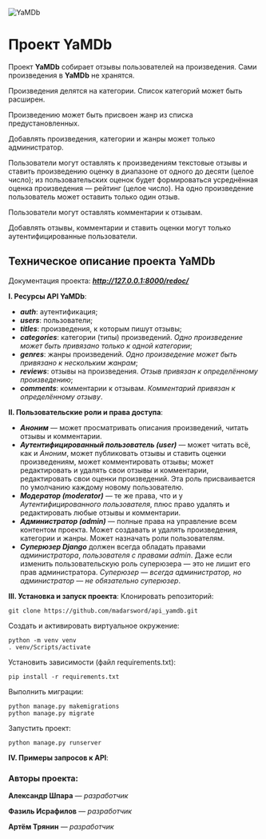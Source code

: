 ![YaMDb](https://pictures.s3.yandex.net/resources/Samostoiatelnyi_proekt_1587107358.svg)


# Проект YaMDb
Проект **YaMDb** собирает отзывы пользователей на произведения. Сами произведения в **YaMDb** не хранятся.

Произведения делятся на категории. Список категорий может быть расширен.

Произведению может быть присвоен жанр из списка предустановленных. 

Добавлять произведения, категории и жанры может только администратор.

Пользователи могут оставлять к произведениям текстовые отзывы и ставить произведению оценку в диапазоне от одного до десяти (целое число); из пользовательских оценок будет формироваться усреднённая оценка произведения — рейтинг (целое число). На одно произведение пользователь может оставить только один отзыв.

Пользователи могут оставлять комментарии к отзывам.

Добавлять отзывы, комментарии и ставить оценки могут только аутентифицированные пользователи.


## Техническое описание проекта YaMDb
Документация проекта: ***http://127.0.0.1:8000/redoc/***

**I. Ресурсы API YaMDb**:
- ***auth***: аутентификация;
- ***users***: пользователи;
- ***titles***: произведения, к которым пишут отзывы;
- ***categories***: категории (типы) произведений. _Одно произведение может быть привязано только к одной категории_;
- ***genres***: жанры произведений. _Одно произведение может быть привязано к нескольким жанрам_;
- ***reviews***: отзывы на произведения. _Отзыв привязан к определённому произведению_;
- ***comments***: комментарии к отзывам. _Комментарий привязан к определённому отзыву_.

**II. Пользовательские роли и права доступа**:
- ***Аноним*** — может просматривать описания произведений, читать отзывы и комментарии.
- ***Аутентифицированный пользователь (user)*** — может читать всё, как и *Аноним*, может публиковать отзывы и ставить оценки произведениям, может комментировать отзывы; может редактировать и удалять свои отзывы и комментарии, редактировать свои оценки произведений. Эта роль присваивается по умолчанию каждому новому пользователю.
- ***Модератор (moderator)*** — те же права, что и у *Аутентифицированного пользователя*, плюс право удалять и редактировать любые отзывы и комментарии.
- ***Администратор (admin)*** — полные права на управление всем контентом проекта. Может создавать и удалять произведения, категории и жанры. Может назначать роли пользователям.
- ***Суперюзер Django*** должен всегда обладать правами *администратора*, *пользователя с правами admin*. Даже если изменить пользовательскую роль суперюзера — это не лишит его прав администратора. *Суперюзер — всегда администратор, но администратор — не обязательно суперюзер*.

**III. Установка и запуск проекта**:
Клонировать репозиторий:
```
git clone https://github.com/madarsword/api_yamdb.git
```

Cоздать и активировать виртуальное окружение:
```
python -m venv venv
. venv/Scripts/activate
```

Установить зависимости (файл requirements.txt):
```
pip install -r requirements.txt
```

Выполнить миграции:
```
python manage.py makemigrations
python manage.py migrate
```

Запустить проект:
```
python manage.py runserver
```

**IV. Примеры запросов к API**:



### Авторы проекта:
**Александр Шпара** — *разработчик*

**Фазиль Исрафилов** — *разработчик*

**Артём Трянин** — *разработчик*
